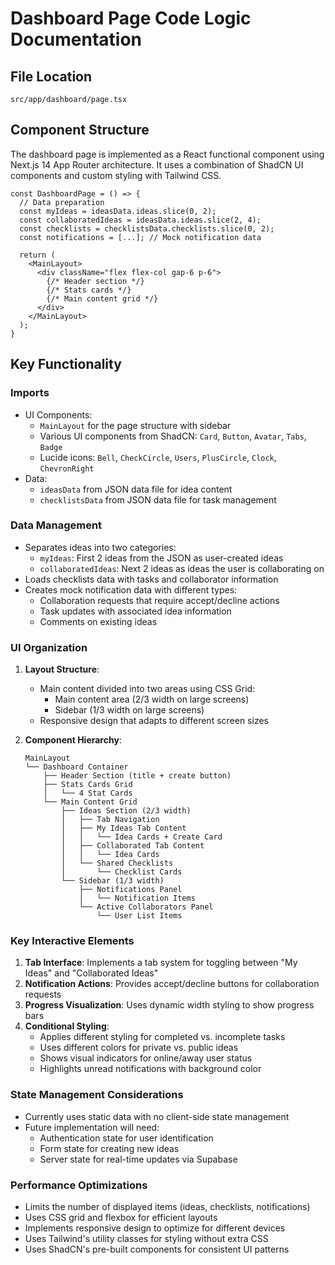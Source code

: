 # Dashboard Page Code Logic Documentation

## File Location
`src/app/dashboard/page.tsx`

## Component Structure
The dashboard page is implemented as a React functional component using Next.js 14 App Router architecture. It uses a combination of ShadCN UI components and custom styling with Tailwind CSS.

```tsx
const DashboardPage = () => {
  // Data preparation
  const myIdeas = ideasData.ideas.slice(0, 2);
  const collaboratedIdeas = ideasData.ideas.slice(2, 4);
  const checklists = checklistsData.checklists.slice(0, 2);
  const notifications = [...]; // Mock notification data
  
  return (
    <MainLayout>
      <div className="flex flex-col gap-6 p-6">
        {/* Header section */}
        {/* Stats cards */}
        {/* Main content grid */}
      </div>
    </MainLayout>
  );
}
```

## Key Functionality

### Imports
- UI Components:
  - `MainLayout` for the page structure with sidebar
  - Various UI components from ShadCN: `Card`, `Button`, `Avatar`, `Tabs`, `Badge`
  - Lucide icons: `Bell`, `CheckCircle`, `Users`, `PlusCircle`, `Clock`, `ChevronRight`
- Data:
  - `ideasData` from JSON data file for idea content
  - `checklistsData` from JSON data file for task management

### Data Management
- Separates ideas into two categories:
  - `myIdeas`: First 2 ideas from the JSON as user-created ideas
  - `collaboratedIdeas`: Next 2 ideas as ideas the user is collaborating on
- Loads checklists data with tasks and collaborator information
- Creates mock notification data with different types:
  - Collaboration requests that require accept/decline actions
  - Task updates with associated idea information
  - Comments on existing ideas

### UI Organization
1. **Layout Structure**:
   - Main content divided into two areas using CSS Grid:
     - Main content area (2/3 width on large screens)
     - Sidebar (1/3 width on large screens)
   - Responsive design that adapts to different screen sizes

2. **Component Hierarchy**:
   ```
   MainLayout
   └── Dashboard Container
       ├── Header Section (title + create button)
       ├── Stats Cards Grid
       │   └── 4 Stat Cards
       └── Main Content Grid
           ├── Ideas Section (2/3 width)
           │   ├── Tab Navigation
           │   ├── My Ideas Tab Content
           │   │   └── Idea Cards + Create Card
           │   ├── Collaborated Tab Content
           │   │   └── Idea Cards
           │   └── Shared Checklists
           │       └── Checklist Cards
           └── Sidebar (1/3 width)
               ├── Notifications Panel
               │   └── Notification Items
               └── Active Collaborators Panel
                   └── User List Items
   ```

### Key Interactive Elements
1. **Tab Interface**: Implements a tab system for toggling between "My Ideas" and "Collaborated Ideas"
2. **Notification Actions**: Provides accept/decline buttons for collaboration requests
3. **Progress Visualization**: Uses dynamic width styling to show progress bars
4. **Conditional Styling**:
   - Applies different styling for completed vs. incomplete tasks
   - Uses different colors for private vs. public ideas
   - Shows visual indicators for online/away user status
   - Highlights unread notifications with background color

### State Management Considerations
- Currently uses static data with no client-side state management
- Future implementation will need:
  - Authentication state for user identification
  - Form state for creating new ideas
  - Server state for real-time updates via Supabase

### Performance Optimizations
- Limits the number of displayed items (ideas, checklists, notifications)
- Uses CSS grid and flexbox for efficient layouts
- Implements responsive design to optimize for different devices
- Uses Tailwind's utility classes for styling without extra CSS
- Uses ShadCN's pre-built components for consistent UI patterns
